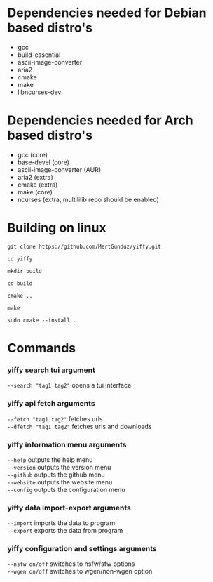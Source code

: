 # Dependencies needed for Debian based distro's
- gcc
- build-essential
- ascii-image-converter
- aria2
- cmake
- make
- libncurses-dev

# Dependencies needed for Arch based distro's
- gcc (core)
- base-devel (core)
- ascii-image-converter (AUR)
- aria2 (extra)
- cmake (extra)
- make (core)
- ncurses (extra, multililib repo should be enabled)

# Building on linux
```
git clone https://github.com/MertGunduz/yiffy.git
```
```
cd yiffy
```
```
mkdir build
```
```
cd build
```
```
cmake ..
```
```
make
```
```
sudo cmake --install .
```

# Commands

### yiffy search tui argument  
```--search "tag1 tag2"```   opens a tui interface

### yiffy api fetch arguments
```--fetch "tag1 tag2"```    fetches urls<br>
```--dfetch "tag1 tag2"```   fetches urls and downloads

### yiffy information menu arguments
```--help```              outputs the help menu<br>
```--version```           outputs the version menu<br>
```--github```            outputs the github menu<br>
```--website```           outputs the website menu<br>
```--config```            outputs the configuration menu<br>

### yiffy data import-export arguments
```--import```            imports the data to program<br>
```--export```            exports the data from program<br>

### yiffy configuration and settings arguments
```--nsfw on/off```     switches to nsfw/sfw options<br>
```--wgen on/off```     switches to wgen/non-wgen option

